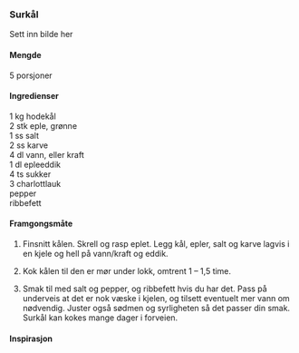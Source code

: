 ### Surkål

Sett inn bilde her

#### Mengde
5 porsjoner

#### Ingredienser

1 kg hodekål<br>
2 stk eple, grønne<br>
1 ss salt<br>
2 ss karve<br>
4 dl vann, eller kraft<br>
1 dl epleeddik<br>
4 ts sukker<br>
3 charlottlauk<br>
pepper<br>
ribbefett<br>

#### Framgongsmåte

1. Finsnitt kålen. Skrell og rasp eplet. Legg kål, epler, salt og karve lagvis i en kjele og hell på vann/kraft og eddik.

2. Kok kålen til den er mør under lokk, omtrent 1 – 1,5 time.

3. Smak til med salt og pepper, og ribbefett hvis du har det. Pass på underveis at det er nok væske i kjelen, og tilsett eventuelt mer vann om nødvendig. Juster også sødmen og syrligheten så det passer din smak. Surkål kan kokes mange dager i forveien.

#### Inspirasjon